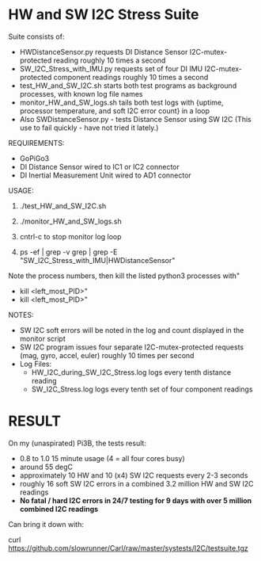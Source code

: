 # HW and SW I2C Stress Suite

Suite consists of:
- HWDistanceSensor.py         requests DI Distance Sensor I2C-mutex-protected reading roughly 10 times a second
- SW_I2C_Stress_with_IMU.py   requests set of four DI IMU I2C-mutex-protected component readings roughly 10 times a second
- test_HW_and_SW_I2C.sh       starts both test programs as background processes, with known log file names
- monitor_HW_and_SW_logs.sh   tails both test logs with {uptime, processor temperature, and soft I2C error count} in a loop
- Also SWDistanceSensor.py - tests Distance Sensor using SW I2C (This use to fail quickly - have not tried it lately.)


REQUIREMENTS:
- GoPiGo3
- DI Distance Sensor wired to IC1 or IC2 connector
- DI Inertial Measurement Unit wired to AD1 connector

USAGE:

1) ./test_HW_and_SW_I2C.sh
2) ./monitor_HW_and_SW_logs.sh

3) cntrl-c to stop monitor log loop

4) ps -ef | grep -v grep | grep -E "SW_I2C_Stress_with_IMU|HWDistanceSensor"

  Note the process numbers, then kill the listed python3 processes with"
  - kill <left_most_PID>"
  - kill <left_most_PID>"

NOTES:
- SW I2C soft errors will be noted in the log and count displayed in the monitor script
- SW I2C program issues four separate I2C-mutex-protected requests (mag, gyro, accel, euler) roughly 10 times per second
- Log Files:
  - HW_I2C_during_SW_I2C_Stress.log  logs every tenth distance reading
  - SW_I2C_Stress.log                logs every tenth set of four component readings


# RESULT
On my (unaspirated) Pi3B, the tests result:

- 0.8 to 1.0 15 minute usage (4 = all four cores busy)
- around 55 degC
- approximately 10 HW and 10 (x4) SW I2C requests every 2-3 seconds
- roughly 16 soft SW I2C errors in a combined 3.2 million HW and SW I2C readings
- **No fatal / hard I2C errors in 24/7 testing for 9 days with over 5 million combined I2C readings**
 
Can bring it down with:

curl https://github.com/slowrunner/Carl/raw/master/systests/I2C/testsuite.tgz

